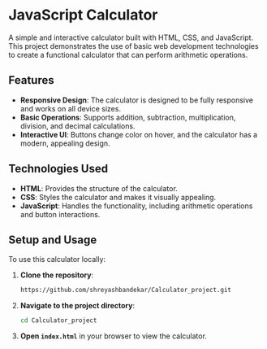 # JavaScript Calculator

A simple and interactive calculator built with HTML, CSS, and JavaScript. This project demonstrates the use of basic web development technologies to create a functional calculator that can perform arithmetic operations.

## Features

- **Responsive Design**: The calculator is designed to be fully responsive and works on all device sizes.
- **Basic Operations**: Supports addition, subtraction, multiplication, division, and decimal calculations.
- **Interactive UI**: Buttons change color on hover, and the calculator has a modern, appealing design.

## Technologies Used

- **HTML**: Provides the structure of the calculator.
- **CSS**: Styles the calculator and makes it visually appealing.
- **JavaScript**: Handles the functionality, including arithmetic operations and button interactions.

## Setup and Usage

To use this calculator locally:

1. **Clone the repository**:
    ```bash
    https://github.com/shreyashbandekar/Calculator_project.git
    ```
   
2. **Navigate to the project directory**:
    ```bash
    cd Calculator_project
    ```
   
3. **Open `index.html`** in your browser to view the calculator.
